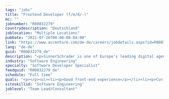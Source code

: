 ```yaml
---
tags: "jobs"
title: "Frontend Developer (f/m/d/-)"
mc: ""
jobnumber: "R00032279"
countrydescription: "Deutschland"
joblocation: "Multiple Locations"
pubDate: "2021-07-26T00:00:00-04:00"
link: "https://www.accenture.com/de-de/careers/jobdetails.aspx?id=R00032279_de"
lang: "de-de"
guid: "R00032279_de"
description: "<p>SinnerSchrader is one of Europe's leading digital agencies focusing on the design and development of digital products and services. More than 600 employees work on the digital transformation for companies such as Audi comdirect bank ERGO Telefónica Unitymedia and VW. SinnerSchrader was founded in 1996 has been listed on the stock exchange since 1999 and has offices in Hamburg Berlin Frankfurt am Main Munich and Prague. SinnerSchrader has been part of Accenture Interactive since April 2017.</p><p></p><p>We are looking for a<span> </span><b>Frontend Developer (f/m/d/-)</b><span> </span>for our location in Hamburg.</p><p>As a Frontend Developer you will support our customers together with the project team in the implementation of user interfaces. In addition to project management your task is to develop high-performance intuitive user interfaces where you can try out new things and apply modern technologies. Outside of project work you would like to actively shape and advance the frontend at SinnerSchrader and share your know-how with your colleagues. In cross-project code reviews you can exchange ideas on different approaches to solutions get involved in AppCamps for students or advance our open source projects. Maybe you have already seen that we are quite strongly involved in JSConf EU and CSSconf EU.</p><p></p><p><b>Your duties:</b></p><ul><li><p>Development of user interfaces</p></li><li><p>Development of front-end architectures</p></li><li><p>Support in project management including estimation of expenses</p></li><li><p>Evaluation of new frontend topics for project use</p></li><li><p>Support and training of junior colleagues</p></li></ul><p></p><p><b>What we offer:</b></p><ul><li><p>Exciting projects for well-known companies</p></li><li><p>Working independently in cross-functional teams</p></li><li><p>Intensive exchange with other enthusiastic (front-end) developers</p></li><li><p>Room for own ideas and new technologies</p></li><li><p>Pleasant working atmosphere short decision-making processes and a dynamic and innovative team</p></li><li><p>Internal development opportunities</p></li><li><p>Flexible working time models and a fair salary</p></li></ul>"
industry: "Software Engineering"
specialty: "Software Developer Specialist"
feedguid: "R00032279_de"
schedule: "Full time"
quals: '<p></p><ul><li><p>Good front-end experience</p></li><li><p>Curiosity and fun in the development of modern web interfaces</p></li><li><p>Very good knowledge of frontend technologies such as HTML/CSS/Javascript</p></li><li><p>Ability to quickly familiarize yourself with language concepts</p></li><li><p>Very good understanding of new frameworks and technologies</p></li><li><p>Basic understanding of back-end technologies</p></li><li><p>Solution orientation high sense of responsibility and quality</p></li><li><p>Flexibility initiative and digital pioneering spirit</p></li></ul><p></p><p><b>Interested?</b></p><p>Please send your complete application by email only via<span> </span><a href="mailto:jobs&#64;sinnerschrader.com" target="_blank">jobs&#64;sinnerschrader.com</a>. We look forward to hearing from you.</p>'
siteskillid: "Software Engineering"
joblevel: "Team Lead/Consultant"
---
```

